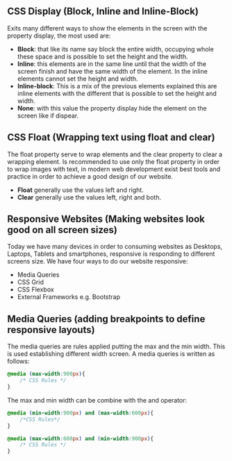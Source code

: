 ## CSS Display (Block, Inline and Inline-Block)

Exits many different ways to show the elements in the screen with the property display, the most used are:

- **Block**: that like its name say block the entire width, occupying whole these space and is possible to set the height and the width.
- **Inline**: this elements are in the same line until that the width of the screen finish and have the same width of the element. In the inline elements cannot set the height and width.
- **Inline-block**: This is a mix of the previous elements explained this are inline elements with the different that is possible to set the height and width.
- **None**: with this value the property display hide the element on the screen like if dispear.

## CSS Float (Wrapping text using float and clear)

The float property serve to wrap elements and the clear property to clear a wrapping element. Is recommended to use only the float property in order to wrap images with text, in modern web development exist best tools and practice in order to achieve a good design of our website.

- **Float** generally use the values left and right.
- **Clear** generally use the values left, right and both.

## Responsive Websites (Making websites look good on all screen sizes)

Today we have many devices in order to consuming websites as Desktops, Laptops, Tablets and smartphones, responsive is responding to different screens size. We have four ways to do our website responsive:

- Media Queries
- CSS Grid
- CSS Flexbox
- External Frameworks e.g. Bootstrap

## Media Queries (adding breakpoints to define responsive layouts)

The media queries are rules applied putting the max and the min width. This is used establishing different width screen. A media queries is written as follows: 

```css
@media (max-width:900px){
	/* CSS Rules */
}
```

The max and min width can be combine with the and operator: 

```css 
@media (min-width:900px) and (max-width:600px){
	/*CSS Rules*/
}

@media (max-width:600px) and (min-width:900px){
	/* CSS Rules */
}
```